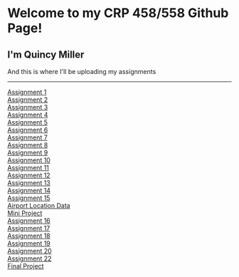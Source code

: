 # Welcome to my CRP 458/558 Github Page!
## I'm Quincy Miller
<p> And this is where I'll be uploading my assignments </p>
<hr>
<body>
  <a href="https://qmille.github.io/CRP-458/Assignment_1/index.html">Assignment 1 </a>
  <br>
  <a href="https://qmille.github.io/CRP-458/Assignment 2/Q_index.html">Assignment 2 </a>
  <br>
  <a href="https://qmille.github.io/CRP-458/Q3_index.html">Assignment 3 </a>
  <br>
  <a href="https://qmille.github.io/CRP-458/New_index.html">Assignment 4 </a>
  <br>
  <a href="https://qmille.github.io/CRP-458/Assignment_5/index_5.html">Assignment 5 </a>
  <br>
  <a href="https://qmille.github.io/CRP-458/index_6.html">Assignment 6 </a>
  <br>
  <a href="https://qmille.github.io/CRP-458/Assignment_7/index7.html">Assignment 7 </a>
  <br>
  <a href="https://qmille.github.io/CRP-458/index8.html">Assignment 8 </a>
  <br>
  <a href="https://qmille.github.io/CRP-458/index_9.html">Assignment 9 </a>
  <br>
  <a href="https://qmille.github.io/CRP-458/index10.html">Assignment 10 </a>
  <br>
  <a href="https://qmille.github.io/CRP-458/index_11.html">Assignment 11 </a>
  <br>
  <a href="https://qmille.github.io/CRP-458/index_12.html">Assignment 12 </a>
   <br>
   <a href= "https://qmille.github.io/CRP-458/Assignment_13/new_13index.html"> Assignment 13 </a>
    <br>
    <a href= "https://qmille.github.io/CRP-458/index14.html"> Assignment 14 </a>
  <br>
  <a href = "https://qmille.github.io/CRP-458/index15_QM.html"> Assignment 15 </a>
    <br>
    <a href= "https://qmille.github.io/CRP-458/New_Airports.geojson"> Airport Location Data</a>
    <br>
    <a href = "https://qmille.github.io/CRP-458/Mini_Project_NEW/mini_proj_index_beta.html"> Mini Project </a>
    <br>
  <a href = "https://qmille.github.io/CRP-458/Qindex16.html"> Assignment 16 </a>
  <br>
    <a href = "https://qmille.github.io/CRP-458/Qindex_17.html"> Assignment 17 </a>
    <br>
    <a href = "https://qmille.github.io/CRP-458/Qindex18.html"> Assignment 18 </a>
    <br>
    <a href = "https://qmille.github.io/CRP-458/Qindex19.html"> Assignment 19 </a>
    <br>
    <a href = "https://qmille.github.io/CRP-458/Qindex20.html"> Assignment 20 </a>
    <br>
  <a href = "https://qmille.github.io/CRP-458/QM_index22.html"> Assignment 22 </a>
  <br>
    <a href = "https://qmille.github.io/CRP-458/Final_Q_index.html"> Final Project </a>
  </body>

